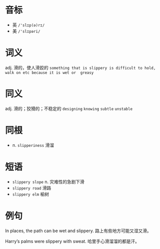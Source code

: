 # 音标

- 英 `/'slɪp(ə)rɪ/`
- 美 `/'slɪpəri/`

# 词义

adj. 滑的，使人滑跤的
`something that is slippery is difficult to hold, walk on etc because it is wet or  greasy`

# 同义

adj. 滑的；狡猾的；不稳定的
`designing` `knowing` `subtle` `unstable`

# 同根

- n. `slipperiness` 滑溜

# 短语

- `slippery slope` n. 灾难性的急剧下滑
- `slippery road` 滑路
- `slippery elm` 榆树

# 例句

In places, the path can be wet and slippery.
路上有些地方可能又湿又滑。

Harry’s palms were slippery with sweat.
哈里手心滑溜溜的都是汗。


